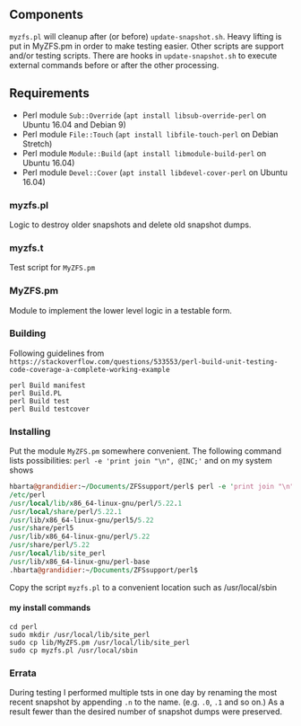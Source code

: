 ## Components

`myzfs.pl` will cleanup
after (or before) `update-snapshot.sh`. Heavy lifting is put in MyZFS.pm
in order to make testing easier. Other scripts are support and/or testing
scripts. There are hooks in `update-snapshot.sh` to execute external 
commands before or after the other processing.


## Requirements

* Perl module `Sub::Override` (`apt install libsub-override-perl` on Ubuntu 16.04 and Debian 9)
* Perl module  `File::Touch` (`apt install libfile-touch-perl` on Debian Stretch)
* Perl module  `Module::Build` (`apt install libmodule-build-perl`  on Ubuntu 16.04)
* Perl module  `Devel::Cover` (`apt install libdevel-cover-perl` on Ubuntu 16.04)

### myzfs.pl

Logic to destroy older snapshots and delete old snapshot dumps.

### myzfs.t

Test script for `MyZFS.pm`

### MyZFS.pm

Module to implement the lower level logic in a testable form.

### Building

Following guidelines from `https://stackoverflow.com/questions/533553/perl-build-unit-testing-code-coverage-a-complete-working-example`


```cd perl
perl Build manifest
perl Build.PL
perl Build test
perl Build testcover
```
### Installing

Put the module `MyZFS.pm` somewhere convenient. The following command lists possibilities:
`perl -e 'print join "\n", @INC;'` and on my system shows
``` perl
hbarta@grandidier:~/Documents/ZFSsupport/perl$ perl -e 'print join "\n", @INC;'
/etc/perl
/usr/local/lib/x86_64-linux-gnu/perl/5.22.1
/usr/local/share/perl/5.22.1
/usr/lib/x86_64-linux-gnu/perl5/5.22
/usr/share/perl5
/usr/lib/x86_64-linux-gnu/perl/5.22
/usr/share/perl/5.22
/usr/local/lib/site_perl
/usr/lib/x86_64-linux-gnu/perl-base
.hbarta@grandidier:~/Documents/ZFSsupport/perl$ 
```
Copy the script `myzfs.pl` to a convenient location such as /usr/local/sbin

#### my install commands

```
cd perl
sudo mkdir /usr/local/lib/site_perl
sudo cp lib/MyZFS.pm /usr/local/lib/site_perl
sudo cp myzfs.pl /usr/local/sbin
```

### Errata

During testing I performed multiple tsts in one day by renaming the most recent snapshot by appending `.n` to the name. (e.g. `.0`, `.1` and so on.) As a result fewer than the desired number of snapshot dumps were preserved.
